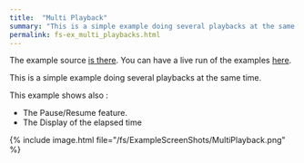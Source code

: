 ```yaml
---
title:  "Multi Playback"
summary: "This is a simple example doing several playbacks at the same time."
permalink: fs-ex_multi_playbacks.html
---
```


The example source [is there](https://github.com/canardoux/flutter_sound/blob/master/example/lib/multi_playback/multi_playback.dart). You can have a live run of the examples [here](/tau/fs/live/index.html).

This is a simple example doing several playbacks at the same time.

This example shows also :
- The Pause/Resume feature.
- The Display of the elapsed time

{% include image.html file="/fs/ExampleScreenShots/MultiPlayback.png" %}
